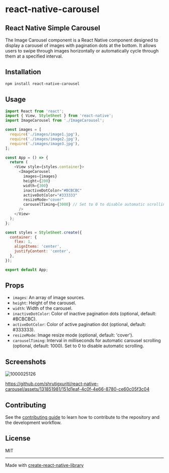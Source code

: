 # react-native-carousel

## React Native Simple Carousel

The Image Carousel component is a React Native component designed to display a carousel of images with pagination dots at the bottom. It allows users to swipe through images horizontally or automatically cycle through them at a specified interval.

## Installation

```sh
npm install react-native-carousel
```

## Usage

```js
import React from 'react';
import { View, StyleSheet } from 'react-native';
import ImageCarousel from './ImageCarousel';

const images = [
  require('./images/image1.jpg'),
  require('./images/image2.jpg'),
  require('./images/image3.jpg'),
];

const App = () => {
  return (
    <View style={styles.container}>
      <ImageCarousel
        images={images}
        height={200}
        width={300}
        inactiveDotColor="#BCBCBC"
        activeDotColor="#333333"
        resizeMode="cover"
        carouselTiming={3000} // Set to 0 to disable automatic scrolling
      />
    </View>
  );
};

const styles = StyleSheet.create({
  container: {
    flex: 1,
    alignItems: 'center',
    justifyContent: 'center',
  },
});

export default App;

```

## Props
- `images`: An array of image sources.
- `height`: Height of the carousel.
- `width`: Width of the carousel.
- `inactiveDotColor`: Color of inactive pagination dots (optional, default: #BCBCBC).
- `activeDotColor`: Color of active pagination dot (optional, default: #333333).
- `resizeMode`: Image resize mode (optional, default: 'cover').
- `carouselTiming`: Interval in milliseconds for automatic carousel scrolling (optional, default: 1000). Set to 0 to disable automatic scrolling.

## Screenshots
![1000025126](https://github.com/shrutigxuriti/react-native-carousel/assets/131851981/dca77f76-a081-4382-8979-6cb7acc0bb72)

https://github.com/shrutigxuriti/react-native-carousel/assets/131851981/151d1eaf-4c0f-4e66-8780-ce60c05f3c04

## Contributing

See the [contributing guide](CONTRIBUTING.md) to learn how to contribute to the repository and the development workflow.

## License

MIT

---

Made with [create-react-native-library](https://github.com/callstack/react-native-builder-bob)
